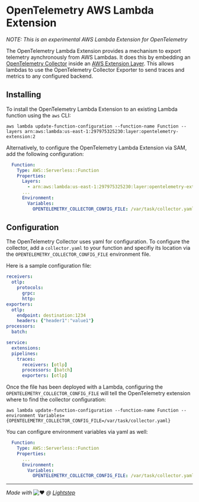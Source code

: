 # OpenTelemetry AWS Lambda Extension
*NOTE: This is an experimental AWS Lambda Extension for OpenTelemetry*

The OpenTelemetry Lambda Extension provides a mechanism to export telemetry aynchronously from AWS Lambdas. It does this by embedding an [OpenTelemetry Collector](https://github.com/open-telemetry/opentelemetry-collector) inside an [AWS Extension Layer](https://aws.amazon.com/blogs/compute/introducing-aws-lambda-extensions-in-preview/). This allows lambdas to use the OpenTelemetry Collector Exporter to send traces and metrics to any configured backend.

## Installing

To install the OpenTelemetry Lambda Extension to an existing Lambda function using the `aws` CLI:

```
aws lambda update-function-configuration --function-name Function --layers arn:aws:lambda:us-east-1:297975325230:layer:opentelemetry-extension:2
```

Alternatively, to configure the OpenTelemetry Lambda Extension via SAM, add the following configuration:

```yaml
  Function:
    Type: AWS::Serverless::Function
    Properties:
      Layers:
        - arn:aws:lambda:us-east-1:297975325230:layer:opentelemetry-extension:2
      ...
      Environment:
        Variables:
          OPENTELEMETRY_COLLECTOR_CONFIG_FILE: /var/task/collector.yaml
```

## Configuration

The OpenTelemetry Collector uses yaml for configuration. To configure the collector, add a `collector.yaml` to your function and specifiy its location via the `OPENTELEMETRY_COLLECTOR_CONFIG_FILE` environment file.

Here is a sample configuration file:

```yaml
receivers:
  otlp:
    protocols:
      grpc:
      http:
exporters:
  otlp:
    endpoint: destination:1234
    headers: {"header1":"value1"}
processors:
  batch:

service:
  extensions:
  pipelines:
    traces:
      receivers: [otlp]
      processors: [batch]
      exporters: [otlp]
```

Once the file has been deployed with a Lambda, configuring the `OPENTELEMETRY_COLLECTOR_CONFIG_FILE` will tell the OpenTelemetry extension where to find the collector configuration:

```
aws lambda update-function-configuration --function-name Function --environment Variables={OPENTELEMETRY_COLLECTOR_CONFIG_FILE=/var/task/collector.yaml}
```

You can configure environment variables via yaml as well:

```yaml
  Function:
    Type: AWS::Serverless::Function
    Properties:
      ...
      Environment:
        Variables:
          OPENTELEMETRY_COLLECTOR_CONFIG_FILE: /var/task/collector.yaml
```

------
*Made with* ![:heart:](https://a.slack-edge.com/production-standard-emoji-assets/10.2/apple-medium/2764-fe0f.png) *@ [Lightstep](http://lightstep.com/)*
